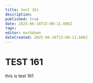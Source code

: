 ```yaml
---
title: test 161
description: 
published: true
date: 2025-06-16T15:00:11.606Z
tags: 
editor: markdown
dateCreated: 2025-06-16T15:00:11.606Z
---
```


# TEST 161
this is test 161

